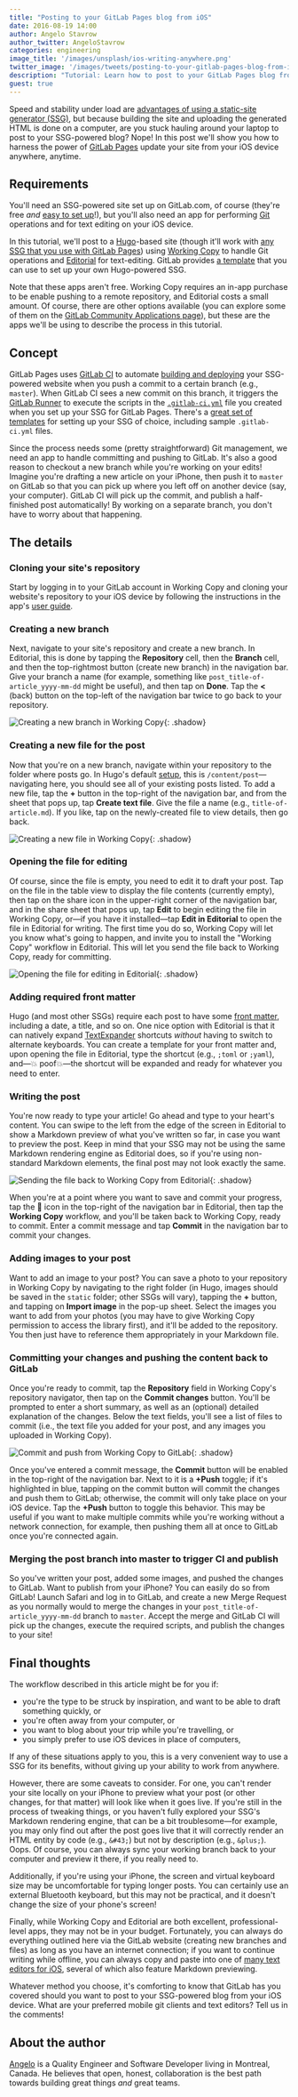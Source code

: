 ```yaml
---
title: "Posting to your GitLab Pages blog from iOS"
date: 2016-08-19 14:00
author: Angelo Stavrow
author_twitter: AngeloStavrow
categories: engineering
image_title: '/images/unsplash/ios-writing-anywhere.png'
twitter_image: '/images/tweets/posting-to-your-gitlab-pages-blog-from-ios.png'
description: "Tutorial: Learn how to post to your GitLab Pages blog from anywhere, using your iOS device."
guest: true
---
```


Speed and stability under load are [advantages of using a static-site generator (SSG)][1],
but because building the site and uploading the generated HTML is done on a computer,
are you stuck hauling around your laptop to post to your SSG-powered blog?
Nope! In this post we'll show you how to harness the power of [GitLab Pages][2]
update your site from your iOS device anywhere, anytime.

<!-- more -->

## Requirements

You'll need an SSG-powered site set up on GitLab.com, of course (they're free _and_
[easy to set up][3]!), but you'll also need an app for performing [Git][Git] operations
and for text editing on your iOS device.

In this tutorial, we'll post to a [Hugo][4]-based site (though it'll work with
[any SSG that you use with GitLab Pages][pageshowto]) using [Working Copy][5] to
handle Git operations and [Editorial][6] for text-editing. GitLab provides
[a template][hugotemplate] that you can use to set up your own Hugo-powered SSG.

Note that these apps aren't free. Working Copy requires an in-app purchase to be
enable pushing to a remote repository, and Editorial costs a small amount. Of course,
there are other options available (you can explore some of them on the
[GitLab Community Applications page][7]), but these are the apps we'll be using
to describe the process in this tutorial.

## Concept

GitLab Pages uses [GitLab CI][ci] to automate [building and deploying][cd] your SSG-powered
website when you push a commit to a certain branch (e.g., `master`). When GitLab CI
sees a new commit on this branch, it triggers the [GitLab Runner][gitlabrunner] to
execute the scripts in the [`.gitlab-ci.yml`][gitlabciyml] file you created when
you set up your SSG for GitLab Pages. There's a [great set of templates][templates]
for setting up your SSG of choice, including sample `.gitlab-ci.yml` files.

Since the process needs some (pretty straightforward) Git management, we need an
app to handle committing and pushing to GitLab. It's also a good reason to
checkout a new branch while you're working on your edits! Imagine you're drafting
a new article on your iPhone, then push it to `master` on GitLab so that you can
pick up where you left off on another device (say, your computer). GitLab CI will
pick up the commit, and publish a half-finished post automatically! By working on
a separate branch, you don't have to worry about that happening.

## The details

### Cloning your site's repository

Start by logging in to your GitLab account in Working Copy and cloning your website's
repository to your iOS device by following the instructions in the app's [user guide][8].

### Creating a new branch

Next, navigate to your site's repository and create a new branch. In Editorial,
this is done by tapping the **Repository** cell, then the **Branch** cell, and then
the top-rightmost button (create new branch) in the navigation bar. Give your branch
a name (for example, something like `post_title-of-article_yyyy-mm-dd` might be
useful), and then tap on **Done**. Tap the **<** (back) button on the top-left of
the navigation bar twice to go back to your repository.

![Creating a new branch in Working Copy](/images/blogimages/posting-to-your-gitlab-pages-blog-from-ios/wc-add-new-branch-annotated.png){: .shadow}

### Creating a new file for the post

Now that you're on a new branch, navigate within your repository to the folder where
posts go. In Hugo's default [setup][hugoquickstart], this is `/content/post`&mdash;
navigating here, you should see all of your existing posts listed. To add a new
file, tap the **&#43;** button in the top-right of the navigation bar, and from
the sheet that pops up, tap **Create text file**. Give the file a name (e.g.,
`title-of-article.md`). If you like, tap on the newly-created file to view details,
then go back.

![Creating a new file in Working Copy](/images/blogimages/posting-to-your-gitlab-pages-blog-from-ios/wc-add-new-file-annotated.png){: .shadow}

### Opening the file for editing

Of course, since the file is empty, you need to edit it to draft your post. Tap on
the file in the table view to display the file contents (currently empty), then
tap on the share icon in the upper-right corner of the navigation bar, and in the
share sheet that pops up, tap **Edit** to begin editing the file in Working Copy, or&mdash;if you have it installed&mdash;tap **Edit in Editorial** to open the
file in Editorial for writing. The first time you do so, Working Copy will let you
know what's going to happen, and invite you to install the "Working Copy" workflow
in Editorial. This will let you send the file back to Working Copy, ready for committing.

![Opening the file for editing in Editorial](/images/blogimages/posting-to-your-gitlab-pages-blog-from-ios/wc-open-file-for-editing-annotated.png){: .shadow}

### Adding required front matter

Hugo (and most other SSGs) require each post to have some [front matter][hugofrontmatter],
including a date, a title, and so on. One nice option with Editorial is that it
can natively expand [TextExpander][9] shortcuts _without_ having to switch to
alternate keyboards. You can create a template for your front matter and, upon
opening the file in Editorial, type the shortcut (e.g., `;toml` or `;yaml`),
and&mdash;💥 poof💥&mdash;the shortcut will be expanded and ready for whatever
you need to enter.

### Writing the post

You're now ready to type your article! Go ahead and type to your heart's content.
You can swipe to the left from the edge of the screen in Editorial to show a Markdown
preview of what you've written so far, in case you want to preview the post. Keep
in mind that your SSG may not be using the same Markdown rendering engine as
Editorial does, so if you're using non-standard Markdown elements, the final post
may not look exactly the same.

![Sending the file back to Working Copy from Editorial](/images/blogimages/posting-to-your-gitlab-pages-blog-from-ios/wc-editorial-workflow-annotated.png){: .shadow}

When you're at a point where you want to save and commit your progress, tap the 🔧
icon in the top-right of the navigation bar in Editorial, then tap the **Working
Copy** workflow, and you'll be taken back to Working Copy, ready to commit. Enter
a commit message and tap **Commit** in the navigation bar to commit your changes.

### Adding images to your post

Want to add an image to your post? You can save a photo to your repository in Working
Copy by navigating to the right folder (in Hugo, images should be saved in the
`static` folder; other SSGs will vary), tapping the **&#43;** button, and tapping
on **Import image** in the pop-up sheet. Select the images you want to add from
your photos (you may have to give Working Copy permission to access the library
first), and it'll be added to the repository. You then just have to reference them
appropriately in your Markdown file.

### Committing your changes and pushing the content back to GitLab

Once you're ready to commit, tap the **Repository** field in Working Copy's repository
navigator, then tap on the **Commit changes** button. You'll be prompted to enter
a short summary, as well as an (optional) detailed explanation of the changes. Below
the text fields, you'll see a list of files to commit (i.e., the text file you added
for your post, and any images you uploaded in Working Copy).

![Commit and push from Working Copy to GitLab](/images/blogimages/posting-to-your-gitlab-pages-blog-from-ios/wc-commit-and-push-annotated.png){: .shadow}

Once you've entered a commit message, the **Commit** button will be enabled in the
top-right of the navigation bar. Next to it is a **&#43;Push** toggle; if it's
highlighted in blue, tapping on the commit button will commit the changes and push
them to GitLab; otherwise, the commit will only take place on your iOS device. Tap
the **&#43;Push** button to toggle this behavior. This may be useful if you want
to make multiple commits while you're working without a network connection, for
example, then pushing them all at once to GitLab once you're connected again.

### Merging the post branch into master to trigger CI and publish

So you've written your post, added some images, and pushed the changes to GitLab.
Want to publish from your iPhone? You can easily do so from GitLab! Launch
Safari and log in to GitLab, and create a new Merge Request as you normally
would to merge the changes in your `post_title-of-article_yyyy-mm-dd` branch to
`master`. Accept the merge and GitLab CI will pick up the changes, execute the
required scripts, and publish the changes to your site!

## Final thoughts

The workflow described in this article might be for you if:

- you're the type to be struck by inspiration, and want to be able to draft something
quickly, or
- you're often away from your computer, or
- you want to blog about your trip while you're travelling, or
- you simply prefer to use iOS devices in place of computers,

If any of these situations apply to you, this is a very convenient way to use a
 SSG for its benefits, without giving up your ability to work from anywhere.

However, there are some caveats to consider. For one, you can't render your site
locally on your iPhone to preview what your post (or other changes, for that matter)
will look like when it goes live. If you're still in the process of tweaking things,
or  you haven't fully explored your SSG's Markdown rendering engine, that can be
a bit troublesome&mdash;for example, you may only find out after the post goes
live that it will correctly render an HTML entity by code (e.g., `&#43;`) but not
by description (e.g., `&plus;`). Oops. Of course, you can always sync your working
branch back to your computer and preview it there, if you really need to.

Additionally, if you're using your iPhone, the screen and virtual keyboard size
may be uncomfortable for typing longer posts. You can certainly use an external
Bluetooth keyboard, but this may not be practical, and it doesn't change the size
of your phone's screen!

Finally, while Working Copy and Editorial are both excellent, professional-level
apps, they may not be in your budget. Fortunately, you can always do everything
outlined here via the GitLab website (creating new branches and files) as long as
you have an internet connection; if you want to continue writing while offline,
you can always copy and paste into one of [many text editors for iOS][itexteditors],
several of which also feature Markdown previewing.

Whatever method you choose, it's comforting to know that GitLab has you covered
should you want to post to your SSG-powered blog from your iOS device. What are
your preferred mobile git clients and text editors? Tell us in the comments!

## About the author

[Angelo](http://angelostavrow.com) is a Quality Engineer and Software Developer
living in Montreal, Canada. He believes that open, honest, collaboration is the
best path towards building great things _and_ great teams.

<!-- cover image: https://unsplash.com/photos/hkN2Zde2ga4 -->

[1]: /blog/2016/06/03/ssg-overview-gitlab-pages-part-1-dynamic-x-static/
[2]: https://pages.gitlab.io/
[3]: /blog/2016/04/07/gitlab-pages-setup/
[4]: http://gohugo.io
[5]: http://workingcopyapp.com/
[6]: http://omz-software.com/editorial/
[7]: /partners/
[8]: http://workingcopyapp.com/manual.html#cloning-repos
[9]: https://textexpander.com/
[Git]: https://git-scm.com/
[ci]: /features/continuous-integration/
[cd]: /blog/2016/08/05/continuous-integration-delivery-and-deployment-with-gitlab/
[templates]: https://gitlab.com/groups/pages
[gitlabrunner]: http://doc.gitlab.com/ee/ci/quick_start/README.html#shared-runners
[gitlabciyml]: /blog/2016/04/07/gitlab-pages-setup/#gitlab-ci
[pageshowto]: /blog/2016/06/17/ssg-overview-gitlab-pages-part-3-examples-ci/
[hugoquickstart]: http://gohugo.io/overview/quickstart/
[hugofrontmatter]: https://gohugo.io/content/front-matter/
[hugotemplate]: https://gitlab.com/pages/hugo
[itexteditors]: http://brettterpstra.com/ios-text-editors/

